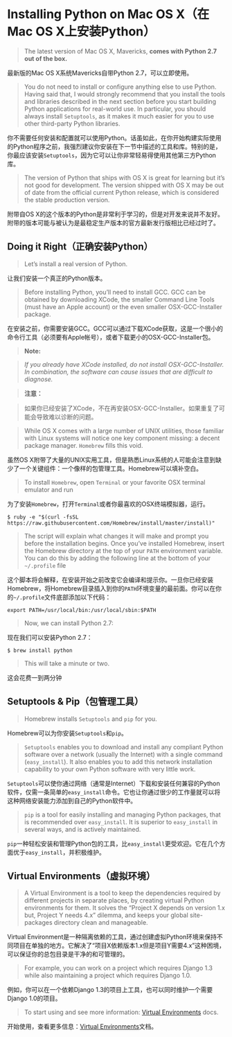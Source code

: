 # Installing Python on Mac OS X（在Mac OS X上安装Python）

> The latest version of Mac OS X, Mavericks, **comes with Python 2.7 out of the box.**

最新版的Mac OS X系统Mavericks自带Python 2.7，可以立即使用。

> You do not need to install or configure anything else to use Python. Having said that, I would strongly recommend that you install the tools and libraries described in the next section before you start building Python applications for real-world use. In particular, you should always install `Setuptools`, as it makes it much easier for you to use other third-party Python libraries.

你不需要任何安装和配置就可以使用Python。话虽如此，在你开始构建实际使用的Python程序之前，我强烈建议你安装在下一节中描述的工具和库。特别的是，你最应该安装`Setuptools`，因为它可以让你非常轻易得使用其他第三方Python库。

> The version of Python that ships with OS X is great for learning but it’s not good for development. The version shipped with OS X may be out of date from the official current Python release, which is considered the stable production version.

附带自OS X的这个版本的Python是非常利于学习的，但是对开发来说并不友好。附带的版本可能与被认为是最稳定生产版本的官方最新发行版相比已经过时了。

## Doing it Right（正确安装Python）

> Let’s install a real version of Python.

让我们安装一个真正的Python版本。

> Before installing Python, you’ll need to install GCC. GCC can be obtained by downloading XCode, the smaller Command Line Tools (must have an Apple account) or the even smaller OSX-GCC-Installer package.

在安装之前，你需要安装GCC。GCC可以通过下载XCode获取，这是一个很小的命令行工具（必须要有Apple帐号），或者下载更小的OSX-GCC-Installer包。

> **Note:**

> *If you already have XCode installed, do not install OSX-GCC-Installer. In combination, the software can cause issues that are difficult to diagnose.*

> **注意：**

> 如果你已经安装了XCode，不在再安装OSX-GCC-Installer。如果重复了可能会导致难以诊断的问题。

> While OS X comes with a large number of UNIX utilities, those familiar with Linux systems will notice one key component missing: a decent package manager. `Homebrew` fills this void.

虽然OS X附带了大量的UNIX实用工具，但是熟悉Linux系统的人可能会注意到缺少了一个关键组件：一个像样的包管理工具。Homebrew可以填补空白。

> To install `Homebrew`, open `Terminal` or your favorite OSX terminal emulator and run

为了安装`Homebrew`，打开`Terminal`或者你最喜欢的OSX终端模拟器，运行。

```
$ ruby -e "$(curl -fsSL https://raw.githubusercontent.com/Homebrew/install/master/install)"
```

> The script will explain what changes it will make and prompt you before the installation begins. Once you’ve installed Homebrew, insert the Homebrew directory at the top of your `PATH` environment variable. You can do this by adding the following line at the bottom of your `~/.profile` file

这个脚本将会解释，在安装开始之前改变它会编译和提示你。一旦你已经安装Homebrew，将Homebrew目录插入到你的`PATH`环境变量的最前面。你可以在你的`~/.profile`文件底部添加以下代码：

```
export PATH=/usr/local/bin:/usr/local/sbin:$PATH
```

> Now, we can install Python 2.7:

现在我们可以安装Python 2.7：

```
$ brew install python
```

> This will take a minute or two.

这会花费一到两分钟

## Setuptools & Pip（包管理工具）

> Homebrew installs `Setuptools` and `pip` for you.

Homebrew可以为你安装`Setuptools`和`pip`。

> `Setuptools` enables you to download and install any compliant Python software over a network (usually the Internet) with a single command (`easy_install`). It also enables you to add this network installation capability to your own Python software with very little work.

`Setuptools`可以使你通过网络（通常是Internet）下载和安装任何兼容的Python软件，仅需一条简单的`easy_install`命令。它也让你通过很少的工作量就可以将这种网络安装能力添加到自己的Python软件中。

> `pip` is a tool for easily installing and managing Python packages, that is recommended over `easy_install`. It is superior to `easy_install` in several ways, and is actively maintained.

`pip`一种轻松安装和管理Python包的工具，比`easy_install`更受欢迎。它在几个方面优于`easy_install`，并积极维护。

## Virtual Environments（虚拟环境）

> A Virtual Environment is a tool to keep the dependencies required by different projects in separate places, by creating virtual Python environments for them. It solves the “Project X depends on version 1.x but, Project Y needs 4.x” dilemma, and keeps your global site-packages directory clean and manageable.

Virtual Environment是一种隔离依赖的工具，通过创建虚拟Python环境来保持不同项目在单独的地方。它解决了“项目X依赖版本1.x但是项目Y需要4.x”这种困境，可以保证你的总包目录是干净的和可管理的。

> For example, you can work on a project which requires Django 1.3 while also maintaining a project which requires Django 1.0.

例如，你可以在一个依赖Django 1.3的项目上工具，也可以同时维护一个需要Django 1.0的项目。

> To start using and see more information: [Virtual Environments](http://github.com/kennethreitz/python-guide/blob/master/docs/dev/virtualenvs.rst) docs.

开始使用，查看更多信息：[Virtual Environments](http://github.com/kennethreitz/python-guide/blob/master/docs/dev/virtualenvs.rst)文档。

